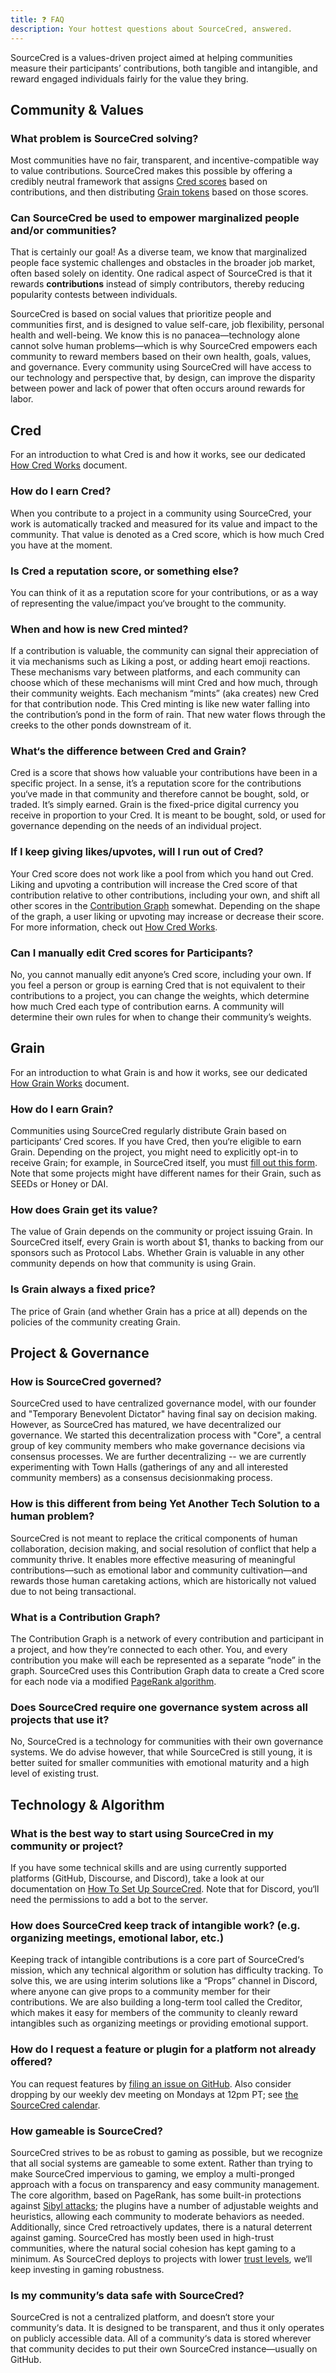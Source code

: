 ```yaml
---
title: ❓ FAQ
description: Your hottest questions about SourceCred, answered.
---
```

SourceCred is a values-driven project aimed at helping communities measure their
participants’ contributions, both tangible and intangible, and reward engaged
individuals fairly for the value they bring.

## Community & Values

### What problem is SourceCred solving?

Most communities have no fair, transparent, and incentive-compatible way to
value contributions. SourceCred makes this possible by offering a credibly
neutral framework that assigns
[Cred scores](https://sourcecred.io/docs/beta/cred) based on contributions, and
then distributing [Grain tokens](https://sourcecred.io/docs/beta/grain) based on
those scores.

### Can SourceCred be used to empower marginalized people and/or communities?

That is certainly our goal! As a diverse team, we know that marginalized people
face systemic challenges and obstacles in the broader job market, often based
solely on identity. One radical aspect of SourceCred is that it rewards
**contributions** instead of simply contributors, thereby reducing popularity
contests between individuals.

SourceCred is based on social values that prioritize people and communities
first, and is designed to value self-care, job flexibility, personal health and
well-being. We know this is no panacea—technology alone cannot solve human
problems—which is why SourceCred empowers each community to reward members based
on their own health, goals, values, and governance. Every community using
SourceCred will have access to our technology and perspective that, by design,
can improve the disparity between power and lack of power that often occurs
around rewards for labor.

## Cred

For an introduction to what Cred is and how it works, see our dedicated
[How Cred Works](https://sourcecred.io/docs/beta/cred) document.

### How do I earn Cred?

When you contribute to a project in a community using SourceCred, your work is
automatically tracked and measured for its value and impact to the community.
That value is denoted as a Cred score, which is how much Cred you have at the
moment.

### Is Cred a reputation score, or something else?

You can think of it as a reputation score for your contributions, or as a way of
representing the value/impact you‘ve brought to the community.

### When and how is new Cred minted?

If a contribution is valuable, the community can signal their appreciation of it
via mechanisms such as Liking a post, or adding heart emoji reactions. These
mechanisms vary between platforms, and each community can choose which of these
mechanisms will mint Cred and how much, through their community weights. Each
mechanism “mints” (aka creates) new Cred for that contribution node. This Cred
minting is like new water falling into the contribution’s pond in the form of
rain. That new water flows through the creeks to the other ponds downstream of
it.

### What‘s the difference between Cred and Grain?

Cred is a score that shows how valuable your contributions have been in a
specific project. In a sense, it’s a reputation score for the contributions
you‘ve made in that community and therefore cannot be bought, sold, or traded.
It’s simply earned. Grain is the fixed-price digital currency you receive in
proportion to your Cred. It is meant to be bought, sold, or used for governance
depending on the needs of an individual project.

### If I keep giving likes/upvotes, will I run out of Cred?

Your Cred score does not work like a pool from which you hand out Cred. Liking
and upvoting a contribution will increase the Cred score of that contribution
relative to other contributions, including your own, and shift all other scores
in the [Contribution Graph](#what-is-a-contribution-graph) somewhat. Depending
on the shape of the graph, a user liking or upvoting may increase or decrease
their score. For more information, check out
[How Cred Works](https://sourcecred.io/docs/beta/cred).

### Can I manually edit Cred scores for Participants?

No, you cannot manually edit anyone’s Cred score, including your own. If you
feel a person or group is earning Cred that is not equivalent to their
contributions to a project, you can change the weights, which determine how much
Cred each type of contribution earns. A community will determine their own rules
for when to change their community’s weights.

## Grain

For an introduction to what Grain is and how it works, see our dedicated
[How Grain Works](https://sourcecred.io/docs/beta/grain) document.

### How do I earn Grain?

Communities using SourceCred regularly distribute Grain based on participants‘
Cred scores. If you have Cred, then you‘re eligible to earn Grain. Depending on
the project, you might need to explicitly opt-in to receive Grain; for example,
in SourceCred itself, you must
[fill out this form](https://forms.gle/u7NVaYsnbEVhx6PJ9). Note that some
projects might have different names for their Grain, such as SEEDs or Honey or
DAI.

### How does Grain get its value?

The value of Grain depends on the community or project issuing Grain. In
SourceCred itself, every Grain is worth about $1, thanks to backing from our
sponsors such as Protocol Labs. Whether Grain is valuable in any other community
depends on how that community is using Grain.

### Is Grain always a fixed price?

The price of Grain (and whether Grain has a price at all) depends on the
policies of the community creating Grain.

## Project & Governance

### How is SourceCred governed?

SourceCred used to have centralized governance model, with our founder
and "Temporary Benevolent Dictator" having final say on decision making.
However, as SourceCred has matured, we have decentralized our
governance. We started this decentralization process with "Core", a central group of key community members who make governance decisions via consensus processes. We are further decentralizing -- we are currently experimenting with Town Halls (gatherings of any and all interested community members) as a consensus decisionmaking process. 

### How is this different from being Yet Another Tech Solution to a human problem?

SourceCred is not meant to replace the critical components of human
collaboration, decision making, and social resolution of conflict that help a
community thrive. It enables more effective measuring of meaningful
contributions—such as emotional labor and community cultivation—and rewards
those human caretaking actions, which are historically not valued due to not
being transactional.

### What is a Contribution Graph?

The Contribution Graph is a network of every contribution and participant in a
project, and how they’re connected to each other. You, and every contribution
you make will each be represented as a separate “node” in the graph. SourceCred
uses this Contribution Graph data to create a Cred score for each node via a
modified [PageRank algorithm](http://ilpubs.stanford.edu:8090/422/1/1999-66.pdf).

### Does SourceCred require one governance system across all projects that use it?

No, SourceCred is a technology for communities with their own governance
systems. We do advise however, that while SourceCred is still young, it is
better suited for smaller communities with emotional maturity and a high level
of existing trust.

## Technology & Algorithm

### What is the best way to start using SourceCred in my community or project?

If you have some technical skills and are using currently supported platforms
(GitHub, Discourse, and Discord), take a look at our documentation on
[How To Set Up SourceCred](https://sourcecred.io/docs/beta/setup-guide). Note
that for Discord, you‘ll need the permissions to add a bot to the server.

### How does SourceCred keep track of intangible work? (e.g. organizing meetings, emotional labor, etc.)

Keeping track of intangible contributions is a core part of SourceCred‘s
mission, which any technical algorithm or solution has difficulty tracking. To
solve this, we are using interim solutions like a “Props” channel in Discord,
where anyone can give props to a community member for their contributions. We
are also building a long-term tool called the Creditor, which makes it easy for
members of the community to cleanly reward intangibles such as organizing
meetings or providing emotional support.

### How do I request a feature or plugin for a platform not already offered?

You can request features by
[filing an issue on GitHub](https://github.com/sourcecred/sourcecred/issues).
Also consider dropping by our weekly dev meeting on Mondays at 12pm PT; see
[the SourceCred calendar](https://sourcecred.io/calendar).

### How gameable is SourceCred?

SourceCred strives to be as robust to gaming as possible, but we recognize that
all social systems are gameable to some extent. Rather than trying to make
SourceCred impervious to gaming, we employ a multi-pronged approach with a focus
on transparency and easy community management. The core algorithm, based on
PageRank, has some built-in protections against
[Sibyl attacks](https://en.wikipedia.org/wiki/Sybil_attack); the plugins have a
number of adjustable weights and heuristics, allowing each community to moderate
behaviors as needed. Additionally, since Cred retroactively updates, there is a
natural deterrent against gaming. SourceCred has mostly been used in high-trust
communities, where the natural social cohesion has kept gaming to a minimum. As
SourceCred deploys to projects with lower
[trust levels](https://sourcecred.io/docs/concepts/trust_levels), we‘ll keep
investing in gaming robustness.

### Is my community’s data safe with SourceCred?

SourceCred is not a centralized platform, and doesn‘t store your community‘s
data. It is designed to be transparent, and thus it only operates on publicly
accessible data. All of a community‘s data is stored wherever that community
decides to put their own SourceCred instance—usually on GitHub.